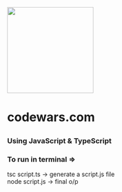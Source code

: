 <img align = "center" src="https://www.codewars.com/packs/assets/logo.61192cf7.svg" width = 200 height = 200/>

# <p color="red">codewars.com</p>

### <div>Using <span color = "yellow">JavaScript</span> & <span color = "#3498db">TypeScript</span></div>

### <p color = "crimson">To run in terminal => </p>

<p color = "greenyellow">tsc script.ts -> generate a script.js file <br> node script.js -> final o/p</p>